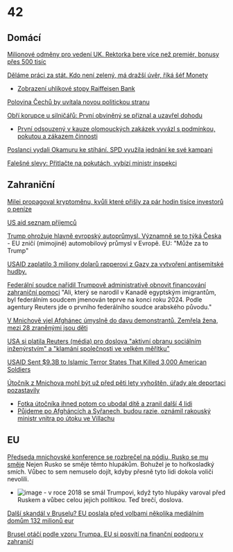 # 42

## Domácí

[Milionové odměny pro vedení UK. Rektorka bere více než premiér, bonusy přes 500 tisíc](https://www.echo24.cz/a/HNQem/zpravy-domov-milionove-odmeny-pro-vedeni-uk-rektorka-bere-vice-nez-premier-bonusy-stovky-tisic)

[Děláme práci za stát. Kdo není zelený, má dražší úvěr, říká šéf Monety](https://www.seznamzpravy.cz/clanek/porady-inside-talks-delame-praci-za-stat-kdo-neni-zeleny-ma-drazsi-uver-rika-sef-monety-269955)
 * [Zobrazení uhlíkové stopy Raiffeisen Bank](https://www.rb.cz/o-nas/spolecenska-odpovednost/uhlikova-stopa)

[Polovina Čechů by uvítala novou politickou stranu](https://www.novinky.cz/clanek/volby-do-poslanecke-snemovny-polovina-cechu-by-uvitala-novou-politickou-stranu-40508998)

[Obří korupce u silničářů: První obviněný se přiznal a uzavřel dohodu](https://www.seznamzpravy.cz/clanek/domaci-kauzy-obri-korupce-u-silnicaru-prvni-obvineny-se-priznal-a-uzavrel-dohodu-269787)
  *  [První odsouzený v kauze olomouckých zakázek vyvázl s podmínkou, pokutou a zákazem činnosti](https://www.novinky.cz/clanek/krimi-prvni-odsouzeny-v-kauze-olomouckych-zakazek-vyvazl-s-podminkou-pokutou-a-zakazem-cinnosti-40508978)

[Poslanci vydali Okamuru ke stíhání. SPD využila jednání ke své kampani](https://www.idnes.cz/zpravy/domaci/snemovna-vydani-tomio-okamura-trestni-stihani-sireni-nenavisti.A250212_132138_domaci_kop)

[Falešné slevy: Přitlačte na pokutách, vybízí ministr inspekci](https://www.novinky.cz/clanek/ekonomika-falesne-slevy-pritlacte-na-pokutach-vybizi-ministr-inspekci-40508634)

## Zahraniční

[Milei propagoval kryptoměnu, kvůli které přišly za pár hodin tisíce investorů o peníze](https://www.novinky.cz/clanek/ekonomika-milei-propagoval-kryptomenu-kvuli-ktere-prisly-za-par-hodin-tisice-investoru-o-penize-40509299)

[US aid seznam příjemců](https://www.usaspending.gov/recipient)

[Trump ohrožuje hlavně evropský autoprůmysl. Významně se to týká Česka](https://www.novinky.cz/clanek/ekonomika-trump-ohrozuje-hlavne-evropsky-autoprumysl-vyznamne-se-to-tyka-ceska-40508950) - EU zničí (mimojiné) automobilový průmysl v Evropě. EU: "Může za to Trump"

[USAID zaplatilo 3 miliony dolarů rapperovi z Gazy za vytvoření antisemitské hudby.](https://x.com/AGunsberger/status/1890269667677311397)

[Federální soudce nařídil Trumpově administrativě obnovit financování zahraniční pomoci](https://www.novinky.cz/clanek/zahranicni-amerika-federalni-soudce-naridil-trumpove-administrative-obnovit-financovani-zahranicni-pomoci-40509061) "Ali, který se narodil v Kanadě egyptským imigrantům, byl federálním soudcem jmenován teprve na konci roku 2024. Podle agentury Reuters jde o prvního federálního soudce arabského původu."

[V Mnichově vjel Afghánec úmyslně do davu demonstrantů. Zemřela žena, mezi 28 zraněnými jsou děti](https://www.novinky.cz/clanek/zahranicni-evropa-v-mnichove-vjelo-auto-do-lidi-40508894)

[USA si platila Reuters (média) pro doslova "aktivní obranu sociálním inženýrstvím" a "klamání společnosti ve velkém měřítku"](https://x.com/elonmusk/status/1889896827513868734)

[USAID Sent $9.3B to Islamic Terror States That Killed 3,000 American Soldiers ](https://www.danielgreenfield.org/2025/02/usaid-sent-93b-to-islamic-terror-states.html)

[Útočník z Mnichova mohl být už před pěti lety vyhoštěn, úřady ale deportaci pozastavily](https://www.novinky.cz/clanek/zahranicni-utocnik-z-mnichova-mohl-byt-uz-pred-peti-lety-vyhosten-urady-ale-deportaci-pozastavily-40509169)
 * [Fotka útočníka ihned potom co ubodal dítě a zranil další 4 lidi](https://x.com/Martin_Sellner/status/1890832981603840273)
 * [Půjdeme po Afgháncích a Syřanech, budou razie, oznámil rakouský ministr vnitra po útoku ve Villachu](https://www.novinky.cz/clanek/zahranicni-evropa-pujdeme-po-afghancich-a-syranech-budou-razie-oznamil-rakousky-ministr-vnitra-po-utoku-ve-villachu-40509262)

## EU 

[Předseda mnichovské konference se rozbrečel na pódiu, Rusko se mu směje](https://www.idnes.cz/zpravy/zahranicni/nemecko-mnichov-bezpecnostni-konference-christoph-heusgen-plac.A250217_091032_zahranicni_kha) Nejen Rusko se směje těmto hlupákům. Bohužel je to hořkosladký smích. Vůbec to sem nemuselo dojít, kdyby přesně tyto lidi dokola voliči nevolili.
 * ![image](https://github.com/user-attachments/assets/ffa7d322-6018-405d-901b-9e8772645de3) - v roce 2018 se smál Trumpovi, když tyto hlupáky varoval před Ruskem a vůbec celou jejich politikou. Teď brečí, doslova.


[Další skandál v Bruselu? EU poslala před volbami několika mediálním domům 132 milionů eur ](https://www.echo24.cz/a/HVv3s/zpravy-svet-dalsi-skandal-v-bruselu-evropska-unie-poslala-desitky-milionu-medialnim-domum-pred-volbami)

[Brusel otáčí podle vzoru Trumpa. EU si posvítí na finanční podporu v zahraničí ](https://www.echo24.cz/a/HiPNr/zpravy-svet-brusel-otaci-podle-vzoru-trumpa-eu-si-posviti-na-financni-podporu-v-zahranici)

